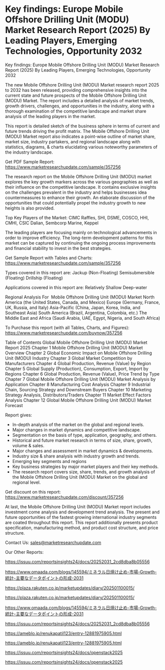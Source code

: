 # Key findings: Europe Mobile Offshore Drilling Unit (MODU) Market Research Report (2025) By Leading Players, Emerging Technologies, Opportunity 2032

Key findings: Europe Mobile Offshore Drilling Unit (MODU) Market Research Report (2025) By Leading Players, Emerging Technologies, Opportunity 2032

The new Mobile Offshore Drilling Unit (MODU) Market research report 2025 to 2032 has been released, providing comprehensive insights into the current state and future prospects of the Mobile Offshore Drilling Unit (MODU) Market. The report includes a detailed analysis of market trends, growth drivers, challenges, and opportunities in the industry, along with a thorough examination of the competitive landscape and market share analysis of the leading players in the market.

This report is detailed sketch of the business sphere in terms of current and future trends driving the profit matrix. The Mobile Offshore Drilling Unit (MODU) Market report also indicates a point-wise outline of market share, market size, industry partakers, and regional landscape along with statistics, diagrams, & charts elucidating various noteworthy parameters of the industry landscape.

Get PDF Sample Report: https://www.marketresearchupdate.com/sample/357256

The research report on the Mobile Offshore Drilling Unit (MODU) market explores the key growth markers across the various geographies as well as their influence on the competitive landscape. It contains exclusive insights on the challenges prevalent in the industry and helps businesses idea countermeasures to enhance their growth. An elaborate discussion of the opportunities that could potentially propel the industry growth to new heights is also provided.

Top Key Players of the Market:
CIMC Raffles, SHI, DSME, COSCO, HHI, CMHI, CSIC Dalian, Sembcorp Marine, Keppel


The leading players are focusing mainly on technological advancements in order to improve efficiency. The long-term development patterns for this market can be captured by continuing the ongoing process improvements and financial stability to invest in the best strategies.

Get Sample Report with Tables and Charts: https://www.marketresearchupdate.com/sample/357256

Types covered in this report are:
Jackup (Non-Floating)
Semisubmersible (Floating)
Drillship (Floating)


Applications covered in this report are:
Relatively Shallow
Deep-water


Regional Analysis For  Mobile Offshore Drilling Unit (MODU) Market
North America (the United States, Canada, and Mexico)
Europe (Germany, France, UK, Russia, and Italy)
Asia-Pacific (China, Japan, Korea, India, and Southeast Asia)
South America (Brazil, Argentina, Colombia, etc.)
The Middle East and Africa (Saudi Arabia, UAE, Egypt, Nigeria, and South Africa)

To Purchase this report (with all Tables, Charts, and Figures): https://www.marketresearchupdate.com/buynow/357256

Table of Contents
Global Mobile Offshore Drilling Unit (MODU) Market Report 2025
Chapter 1 Mobile Offshore Drilling Unit (MODU) Market Overview
Chapter 2 Global Economic Impact on Mobile Offshore Drilling Unit (MODU) Industry
Chapter 3 Global Market Competition by Manufacturers
Chapter 4 Global Production, Revenue (Value) by Region
Chapter 5 Global Supply (Production), Consumption, Export, Import by Regions
Chapter 6 Global Production, Revenue (Value), Price Trend by Type
Chapter 7 Global Mobile Offshore Drilling Unit (MODU) Market Analysis by Application
Chapter 8 Manufacturing Cost Analysis
Chapter 9 Industrial Chain, Sourcing Strategy and Downstream Buyers
Chapter 10 Marketing Strategy Analysis, Distributors/Traders
Chapter 11 Market Effect Factors Analysis
Chapter 12 Global Mobile Offshore Drilling Unit (MODU) Market Forecast

Report gives:

- In-depth analysis of the market on the global and regional levels.
- Major changes in market dynamics and competitive landscape.
- Segmentation on the basis of type, application, geography, and others.
- Historical and future market research in terms of size, share, growth, volume & sales.
- Major changes and assessment in market dynamics & developments.
- Industry size & share analysis with industry growth and trends.
- Emerging key segments and regions
- Key business strategies by major market players and their key methods.
- The research report covers size, share, trends, and growth analysis of the Mobile Offshore Drilling Unit (MODU) Market on the global and regional level.

Get discount on this report: https://www.marketresearchupdate.com/discount/357256

At last, the Mobile Offshore Drilling Unit (MODU) Market report includes investment come analysis and development trend analysis. The present and future opportunities of the fastest growing international industry segments are coated throughout this report. This report additionally presents product specification, manufacturing method, and product cost structure, and price structure.

Contact Us:
sales@marketresearchupdate.com

Our Other Reports:

https://issuu.com/reportsinsights24/docs/20252031_2cd8dba8b05556

https://www.omaada.com/blogs/145594/ミネラル日焼け止め-市場-Growth-統計-主要なデータポイントの形成-2031

https://plaza.rakuten.co.jp/marketupdates/diary/202501100015/

https://plaza.rakuten.co.jp/marketupdates/diary/202501100015/

https://www.omaada.com/blogs/145594/ミネラル日焼け止め-市場-Growth-統計-主要なデータポイントの形成-2031

https://issuu.com/reportsinsights24/docs/20252031_2cd8dba8b05556

https://ameblo.jp/renukapatil123/entry-12881975905.html

https://ameblo.jp/renukapatil123/entry-12881975905.html

https://issuu.com/reportsinsights24/docs/openstack2025

https://issuu.com/reportsinsights24/docs/openstack2025
